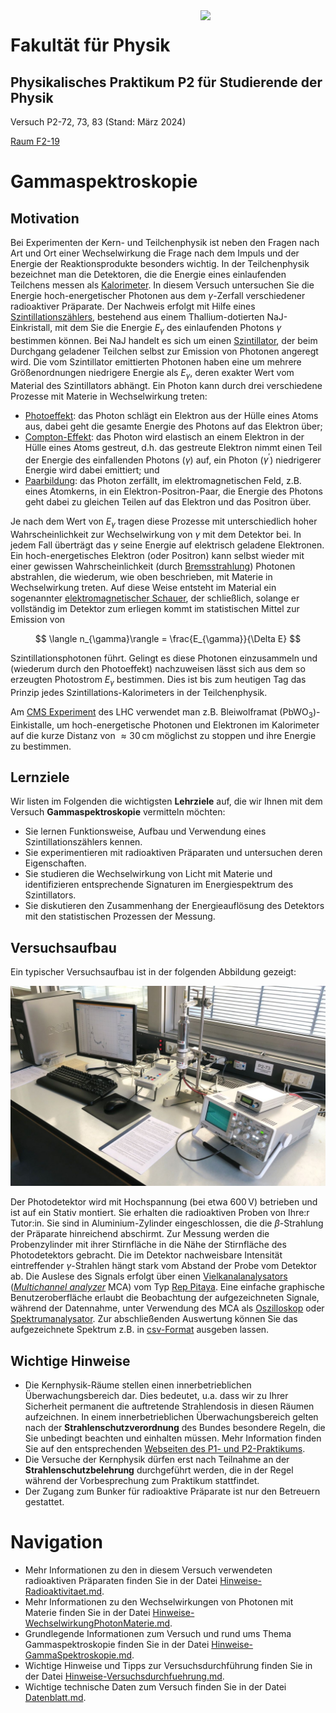 <img src="https://gitlab.kit.edu/kit/etp-lehre/p1-praktikum/students/-/blob/16c64e818351302e01d1e8fba0184c2adf592502/figures/Logo_KIT.svg" width="200" style="float:right;" />

# Fakultät für Physik

## Physikalisches Praktikum P2 für Studierende der Physik

Versuch P2-72, 73, 83 (Stand: März 2024)

[Raum F2-19](https://labs.physik.kit.edu/img/Praktikum/Lageplan_P2.png)



# Gammaspektroskopie

## Motivation

Bei Experimenten der Kern- und Teilchenphysik ist neben den Fragen nach Art und Ort einer Wechselwirkung die Frage nach dem Impuls und der Energie der Reaktionsprodukte besonders wichtig. In der Teilchenphysik bezeichnet man die Detektoren, die die Energie eines einlaufenden Teilchens messen als [Kalorimeter](https://de.wikipedia.org/wiki/Kalorimeter_(Teilchenphysik)). In diesem Versuch untersuchen Sie die Energie hoch-energetischer Photonen aus dem $\gamma$-Zerfall verschiedener radioaktiver Präparate. Der Nachweis erfolgt mit Hilfe eines [Szintillationszählers](https://de.wikipedia.org/wiki/Szintillationsz%C3%A4hler), bestehend aus einem Thallium-dotierten $\mathrm{NaJ}$-Einkristall, mit dem Sie die Energie $E_{\gamma}$ des einlaufenden Photons $\gamma$ bestimmen können. Bei $\mathrm{NaJ}$ handelt es sich um einen [Szintillator](https://de.wikipedia.org/wiki/Szintillator), der beim Durchgang geladener Teilchen selbst zur Emission von Photonen angeregt wird. Die vom Szintillator emittierten Photonen haben eine um mehrere Größenordnungen niedrigere Energie als $E_{\gamma}$, deren exakter Wert vom Material des Szintillators abhängt. Ein Photon kann durch drei verschiedene Prozesse mit Materie in Wechselwirkung treten: 

 - [Photoeffekt](https://de.wikipedia.org/wiki/Photoelektrischer_Effekt): das Photon schlägt ein Elektron aus der Hülle eines Atoms aus, dabei geht die gesamte Energie des Photons auf das Elektron über; 
 - [Compton-Effekt](https://de.wikipedia.org/wiki/Compton-Effekt): das Photon wird elastisch an einem Elektron in der Hülle eines Atoms gestreut, d.h. das gestreute Elektron nimmt einen Teil der Energie des einfallenden Photons ($\gamma$) auf, ein Photon ($\gamma^{\prime}$) niedrigerer Energie wird dabei emittiert; und 
 - [Paarbildung](https://de.wikipedia.org/wiki/Paarbildung_(Physik)): das Photon zerfällt, im elektromagnetischen Feld, z.B. eines Atomkerns, in ein Elektron-Positron-Paar, die Energie des Photons geht dabei zu gleichen Teilen auf das Elektron und das Positron über. 

Je nach dem Wert von $E_{\gamma}$ tragen diese Prozesse mit unterschiedlich hoher Wahrscheinlichkeit zur Wechselwirkung von $\gamma$ mit dem Detektor bei. In jedem Fall überträgt das $\gamma$ seine Energie auf elektrisch geladene Elektronen. Ein hoch-energetisches Elektron (oder Positron) kann selbst wieder mit einer gewissen Wahrscheinlichkeit (durch [Bremsstrahlung](https://de.wikipedia.org/wiki/Bremsstrahlung)) Photonen abstrahlen, die wiederum, wie oben beschrieben, mit Materie in Wechselwirkung treten. Auf diese Weise entsteht im Material ein sogenannter [elektromagnetischer Schauer](https://de.wikipedia.org/wiki/Elektromagnetischer_Schauer), der schließlich, solange er vollständig im Detektor zum erliegen kommt im statistischen Mittel zur Emission von 

$$
\langle n_{\gamma}\rangle = \frac{E_{\gamma}}{\Delta E}
$$

Szintillationsphotonen führt. Gelingt es diese Photonen einzusammeln und (wiederum durch den Photoeffekt) nachzuweisen lässt sich aus dem so erzeugten Photostrom $E_{\gamma}$ bestimmen. Dies ist bis zum heutigen Tag das Prinzip jedes Szintillations-Kalorimeters in der Teilchenphysik. 

Am [CMS Experiment](https://cms.cern/detector/measuring-energy/energy-electrons-and-photons-ecal) des LHC verwendet man z.B. Bleiwolframat ($\mathrm{PbWO_{3}}$)-Einkistalle, um hoch-energetische Photonen und Elektronen im Kalorimeter auf die kurze Distanz von $\approx30\,\mathrm{cm}$ möglichst zu stoppen und ihre Energie zu bestimmen. 

## Lernziele

Wir listen im Folgenden die wichtigsten **Lehrziele** auf, die wir Ihnen mit dem Versuch **Gammaspektroskopie** vermitteln möchten: 

 - Sie lernen Funktionsweise, Aufbau und Verwendung eines Szintillationszählers kennen. 
 - Sie experimentieren mit radioaktiven Präparaten und untersuchen deren Eigenschaften. 
 - Sie studieren die Wechselwirkung von Licht mit Materie und identifizieren entsprechende Signaturen im Energiespektrum des Szintillators. 
 - Sie diskutieren den Zusammenhang der Energieauflösung des Detektors mit den statistischen Prozessen der Messung.

## Versuchsaufbau

Ein typischer Versuchsaufbau ist in der folgenden Abbildung gezeigt:

<img src="./figures/Gammaspektroskopie.jpg" width="750" style="zoom:100%;" />

Der Photodetektor wird mit Hochspannung (bei etwa $600\,\mathrm{V}$) betrieben und ist auf ein Stativ montiert. Sie erhalten die radioaktiven Proben von Ihre:r Tutor:in. Sie sind in Aluminium-Zylinder eingeschlossen, die die $\beta$-Strahlung der Präparate hinreichend abschirmt. Zur Messung werden die Probenzylinder mit ihrer Stirnfläche in die Nähe der Stirnfläche des Photodetektors gebracht. Die im Detektor nachweisbare Intensität eintreffender $\gamma$-Strahlen hängt stark vom Abstand der Probe vom Detektor ab. Die Auslese des Signals erfolgt über einen [Vielkanalanalysators](https://de.wikipedia.org/wiki/Vielkanalanalysator) ([*Multichannel analyzer*](https://en.wikipedia.org/wiki/Multichannel_analyzer) MCA) vom Typ [Rep Pitaya](https://de.wikipedia.org/wiki/Red_Pitaya). Eine einfache graphische Benutzeroberfläche erlaubt die Beobachtung der aufgezeichneten Signale, während der Datennahme, unter Verwendung des MCA als [Oszilloskop](https://de.wikipedia.org/wiki/Oszilloskop) oder [Spektrumanalysator](https://de.wikipedia.org/wiki/Spektrumanalysator). Zur abschließenden Auswertung können Sie das aufgezeichnete Spektrum z.B. in [csv-Format](https://de.wikipedia.org/wiki/CSV_(Dateiformat)) ausgeben lassen. 

## Wichtige Hinweise

- Die Kernphysik-Räume stellen einen innerbetrieblichen Überwachungsbereich dar. Dies bedeutet, u.a. dass wir zu Ihrer Sicherheit permanent die auftretende Strahlendosis in diesen Räumen aufzeichnen. In einem innerbetrieblichen Überwachungsbereich gelten nach der **Strahlenschutzverordnung** des Bundes besondere Regeln, die Sie unbedingt beachten und einhalten müssen. Mehr Information finden Sie auf den entsprechenden [Webseiten des P1- und P2-Praktikums](https://labs.physik.kit.edu/163.php?tab=%5B315%5D#tabpanel-315).
- Die Versuche der Kernphysik dürfen erst nach Teilnahme an der **Strahlenschutzbelehrung** durchgeführt werden, die in der Regel während der Vorbesprechung zum Praktikum stattfindet.
- Der Zugang zum Bunker für radioaktive Präparate ist nur den Betreuern gestattet.

# Navigation

- Mehr Informationen zu den in diesem Versuch verwendeten radioaktiven Präparaten finden Sie in der Datei [Hinweise-Radioaktivitaet.md](https://gitlab.kit.edu/kit/etp-lehre/p2-praktikum/students/-/blob/main/Gamma_Spektroskopie/doc/Hinweise-Radioaktivitaet.md).
- Mehr Informationen zu den Wechselwirkungen von Photonen mit Materie finden Sie in der Datei [Hinweise-WechselwirkungPhotonMaterie.md](https://gitlab.kit.edu/kit/etp-lehre/p2-praktikum/students/-/blob/main/Gamma_Spektroskopie/doc/Hinweise-WechselwirkungPhotonMaterie.md).
- Grundlegende Informationen zum Versuch und rund ums Thema Gammaspektroskopie finden Sie in der Datei [Hinweise-GammaSpektroskopie.md](https://gitlab.kit.edu/kit/etp-lehre/p2-praktikum/students/-/blob/main/Gamma_Spektroskopie/doc/Hinweise-GammaSpektroskopie.md). 
- Wichtige Hinweise und Tipps zur Versuchsdurchführung finden Sie in der Datei [Hinweise-Versuchsdurchfuehrung.md]().
- Wichtige technische Daten zum Versuch finden Sie in der Datei [Datenblatt.md](https://gitlab.kit.edu/kit/etp-lehre/p1-praktikum/students/-/tree/main/Kreisel/Datenblatt.md). 

